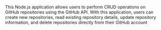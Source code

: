 This Node.js application allows users to perform CRUD operations on GitHub repositories using the GitHub API. With this application, users can create new repositories, read existing repository details, update repository information, and delete repositories directly from their GitHub account
